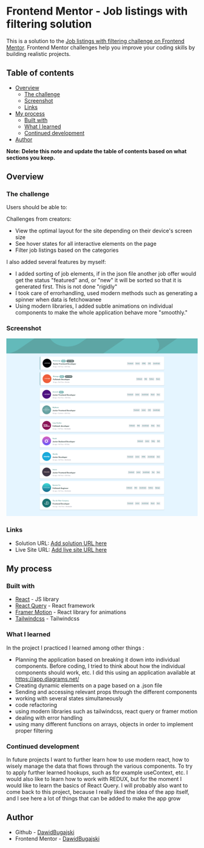 # Frontend Mentor - Job listings with filtering solution

This is a solution to the [Job listings with filtering challenge on Frontend Mentor](https://www.frontendmentor.io/challenges/job-listings-with-filtering-ivstIPCt). Frontend Mentor challenges help you improve your coding skills by building realistic projects.

## Table of contents

- [Overview](#overview)
  - [The challenge](#the-challenge)
  - [Screenshot](#screenshot)
  - [Links](#links)
- [My process](#my-process)
  - [Built with](#built-with)
  - [What I learned](#what-i-learned)
  - [Continued development](#continued-development)
- [Author](#author)

**Note: Delete this note and update the table of contents based on what sections you keep.**

## Overview

### The challenge

Users should be able to:

Challenges from creators:

- View the optimal layout for the site depending on their device's screen size
- See hover states for all interactive elements on the page
- Filter job listings based on the categories

I also added several features by myself:

- I added sorting of job elements, if in the json file another job offer would get the status "featured" and, or "new" it will be sorted so that it is generated first. This is not done "rigidly"
- I took care of errorhandling, used modern methods such as generating a spinner when data is fetchowanee
- Using modern libraries, I added subtle animations on individual components to make the whole application behave more "smoothly."

### Screenshot

![](./design/page.png)

### Links

- Solution URL: [Add solution URL here](https://your-solution-url.com)
- Live Site URL: [Add live site URL here](https://your-live-site-url.com)

## My process

### Built with

- [React](https://reactjs.org/) - JS library
- [React Query](https://react-query-v3.tanstack.com/) - React framework
- [Framer Motion](https://www.framer.com/motion/) - React library for animations
- [Tailwindcss](https://tailwindcss.com/) - Tailwindcss

### What I learned

In the project I practiced I learned among other things :

- Planning the application based on breaking it down into individual components. Before coding, I tried to think about how the individual components should work, etc. I did this using an application available at https://app.diagrams.net/
- Creating dynamic elements on a page based on a .json file
- Sending and accessing relevant props through the different components
- working with several states simultaneously
- code refactoring
- using modern libraries such as tailwindcss, react query or framer motion
- dealing with error handling
- using many different functions on arrays, objects in order to implement proper filtering

### Continued development

In future projects I want to further learn how to use modern react, how to wisely manage the data that flows through the various components. To try to apply further learned hookups, such as for example useContext, etc. I would also like to learn how to work with REDUX, but for the moment I would like to learn the basics of React Query. I will probably also want to come back to this project, because I really liked the idea of the app itself, and I see here a lot of things that can be added to make the app grow

## Author

- Github - [DawidBugajski](https://github.com/DawidBugajski)
- Frontend Mentor - [DawidBugajski](https://www.linkedin.com/in/dawid-bugajski-1bb01519b/)

